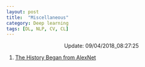 ```yaml
---
layout: post
title:  "Miscellaneous"
category: Deep learning
tags: [DL, NLP, CV, CL]
---
```






<center> Update: 09/04/2018_08:27:25</center>

  	
1. [ The History Began from AlexNet](https://rawgit.com/elbayadm/PaperNotes/master/notes/misc/2018-The-History-Began-from-AlexNet-A-Comprehensive-Survey-on-Deep-Learning-Approaches.html)
